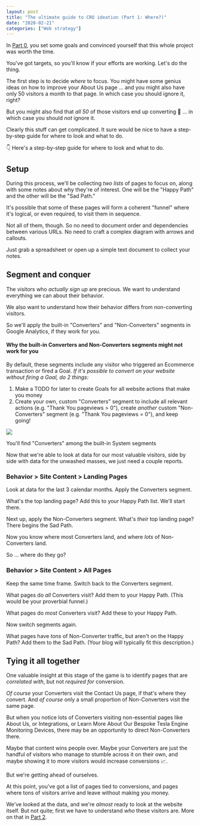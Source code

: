```yaml
---
layout: post
title: "The ultimate guide to CRO ideation (Part 1: Where?)"
date: "2020-02-21"
categories: ["Web strategy"]
---
```


In [Part 0](https://briandavidhall.com/the-ultimate-guide-to-cro-ideation-part-0-why/), you set some goals and convinced yourself that this whole project was worth the time.

You've got targets, so you'll know if your efforts are working. Let's do the thing.

The first step is to decide _where_ to focus. You might have some genius ideas on how to improve your About Us page ... and you might also have only 50 visitors a month to that page. In which case you should ignore it, right?

But you might also find that _all 50_ of those visitors end up converting 🤔 ... in which case you should _not_ ignore it.

Clearly this stuff can get complicated. It sure would be nice to have a step-by-step guide for where to look and what to do.

👇 Here's a step-by-step guide for where to look and what to do.

## Setup

During this process, we'll be collecting _two lists_ of pages to focus on, along with some notes about why they're of interest. One will be the "Happy Path" and the other will be the "Sad Path."

It's possible that some of these pages will form a coherent "funnel" where it's logical, or even required, to visit them in sequence.

Not all of them, though. So no need to document order and dependencies between various URLs. No need to craft a complex diagram with arrows and callouts.

Just grab a spreadsheet or open up a simple text document to collect your notes.

## Segment and conquer

The visitors who _actually sign up_ are precious. We want to understand everything we can about their behavior.

We also want to understand how their behavior differs from non-converting visitors.

So we'll apply the built-in "Converters" and "Non-Converters" segments in Google Analytics, if they work for you.

#### Why the built-in Converters and Non-Converters segments might not work for you

By default, these segments include any visitor who triggered an Ecommerce transaction or fired a Goal. _If it's possible to convert on your website without firing a Goal, do 2 things:_

1. Make a TODO for later to create Goals for all website actions that make you money
2. Create your own, custom "Converters" segment to include all relevant actions (e.g. "Thank You pageviews > 0"), create _another_ custom "Non-Converters" segment (e.g. "Thank You pageviews = 0"), and keep going!

![](/images/Screen-Shot-2020-02-20-at-8.14.45-AM.png)

You'll find "Converters" among the built-in System segments

Now that we're able to look at data for our most valuable visitors, side by side with data for the unwashed masses, we just need a couple reports.

### Behavior > Site Content > Landing Pages

Look at data for the last 3 calendar months. Apply the Converters segment.

What's the top landing page? Add this to your Happy Path list. We'll start there.

Next up, apply the Non-Converters segment. What's _their_ top landing page? There begins the Sad Path.

Now you know where most Converters land, and where _lots_ of Non-Converters land.

So ... where do they go?

### Behavior > Site Content > All Pages

Keep the same time frame. Switch back to the Converters segment.

What pages do _all_ Converters visit? Add them to your Happy Path. (This would be your proverbial funnel.)

What pages do _most_ Converters visit? Add these to your Happy Path.

Now switch segments again.

What pages have _tons_ of Non-Converter traffic, but aren't on the Happy Path? Add them to the Sad Path. (Your blog will typically fit this description.)

## Tying it all together

One valuable insight at this stage of the game is to identify pages that are _correlated_ _with_, but not _required for_ conversion.

_Of course_ your Converters visit the Contact Us page, if that's where they convert. And _of course_ only a small proportion of Non-Converters visit the same page.

But when you notice lots of Converters visiting non-essential pages like About Us, or Integrations, or Learn More About Our Bespoke Tesla Engine Monitoring Devices, there may be an opportunity to direct Non-Converters there.

Maybe that content wins people over. Maybe your Converters are just the handful of visitors who manage to stumble across it on their own, and maybe showing it to more visitors would increase conversions 📈.

But we're getting ahead of ourselves.

At this point, you've got a list of pages tied to conversions, and pages where tons of visitors arrive and leave without making you money.

We've looked at the data, and we're _almost_ ready to look at the website itself. But not quite; first we have to understand _who_ these visitors are. More on that in [Part 2](https://briandavidhall.com/the-ultimate-guide-to-cro-ideation-part-2-who/).
